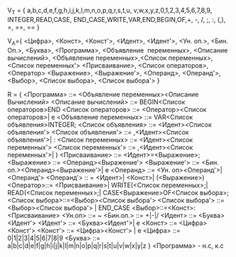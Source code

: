 V<sub>T</sub> = {
	a,b,c,d,e,f,g,h,i,j,k,l,m,n,o,p,q,r,s,t,u,
	v,w,x,y,z,0,1,2,3,4,5,6,7,8,9,
	INTEGER,READ,CASE, END_CASE,WRITE,VAR,END,BEGIN,OF,+, -,  /, ;, :, (,), =, ==, ==
}

V<sub>A</sub>={
	<Цифра>, <Конст>, <Конст'>, <Идент>, <Идент'>, <Ун. оп.>, <Бин. Оп.>, <Буква>,
	<Программа>, <Объявление  переменных>, <Описание  вычислений>, 
	<Объявление переменных>,<Список переменных>,
	<Список переменных'> 
	 <Присваивание>, <Список операторов>, <Оператор>
	<Выражение>,  <Выражение'>, 
	 <Операнд>, <Операнд'>, <Выбор>, <Список выбора>,
	 <Список выбора'>
}

R = {
	<Программа> ::= <Объявление переменных><Описание  Вычислений>
	<Описание вычислений> ::= BEGIN<Список операторов>END
	<Список операторов> ::= <Оператор><Список операторов>| e
	<Объявление переменных> ::= VAR<Список  объявления>INTEGER;
	<Список объявления> ::= <Идент><Список объявления'>
	<Список объявления'> ::= 
		,<Идент><Список объявления'>|
		 :
	<Список переменных> ::= <Идент><Список переменных'>
	<Список переменных'> ::=
		 ,<Идент><Список переменных'>|
		 )
	<Присваивание> ::= <Идент>=<Выражение>;
	<Выражение> ::= 
		<Операнд><Выражение'>
	<Выражение'> ::= 
		<Бин. оп.><Операнд><Выражение'>|
		e
	<Операнд> ::= 
		<Ун. оп><Операнд'>|
		<Операнд'>
	<Операнд'> :: = 
		<Идент>|
		<Конст>|
		(<Выражение>)
	<Оператор>::= 
		<Присваиваниe>|
		WRITE(<Список переменных>;|
		READ(<Список переменных>;|
		CASE<Выражение>OF<Список выбора>;
	<Список выбора>::=<Выбор><Список выбора'> 
	<Список выбора'> ::= <Выбор><Список выбора'> | END_CASE
	<Выбор>::=<Конст>:<Присваивание>
	<Ун.оп> ::= ~
	<Бин.оп.> ::= +|-|/
	<Идент> ::= <Буква><Идент'>
	<Идент'> ::= <Буква><Идент'>| e
	<Конст> ::= <Цифра><Конст'>
	<Конст'> ::= <Цифра><Конст'> | e
	<Цифра> ::= 0|1|2|3|4|5|6|7|8|9
	<Буква> ::= a|b|c|d|e|f|g|h|i|j|k|l|m|n|o|p|q|r|s|t|u|v|w|x|y|z
}
<Программа> - н.c, к.с